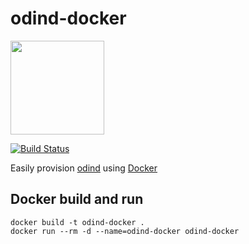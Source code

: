 # odind-docker

<img width="150" height="150" src="https://odinblockchain.org/wp-content/uploads/2018/07/800px-black-circle-logo-with-text.png">

[![Build Status](https://travis-ci.org/chrishasl/odind-docker.svg?branch=master)](https://travis-ci.org/chrishasl/odind-docker)

Easily provision [odind](https://odinblockchain.org/) using [Docker](https://www.docker.com/)


## Docker build and run
```
docker build -t odind-docker .
docker run --rm -d --name=odind-docker odind-docker
```
